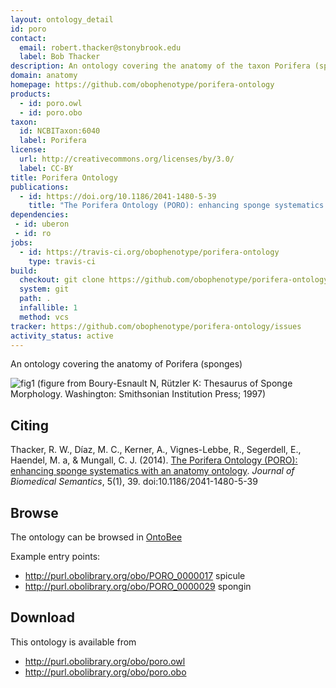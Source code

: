 ```yaml
---
layout: ontology_detail
id: poro
contact:
  email: robert.thacker@stonybrook.edu
  label: Bob Thacker
description: An ontology covering the anatomy of the taxon Porifera (sponges)
domain: anatomy
homepage: https://github.com/obophenotype/porifera-ontology
products:
  - id: poro.owl
  - id: poro.obo
taxon:
  id: NCBITaxon:6040
  label: Porifera
license:
  url: http://creativecommons.org/licenses/by/3.0/
  label: CC-BY
title: Porifera Ontology
publications:
  - id: https://doi.org/10.1186/2041-1480-5-39
    title: "The Porifera Ontology (PORO): enhancing sponge systematics with an anatomy ontology"
dependencies:
 - id: uberon
 - id: ro
jobs:
  - id: https://travis-ci.org/obophenotype/porifera-ontology
    type: travis-ci
build:
  checkout: git clone https://github.com/obophenotype/porifera-ontology.git
  system: git
  path: .
  infallible: 1
  method: vcs
tracker: https://github.com/obophenotype/porifera-ontology/issues
activity_status: active
---
```


An ontology covering the anatomy of Porifera (sponges)

![fig1](http://www.jbiomedsem.com/content/5/1/39/figure/F1?highres=y)
(figure from Boury-Esnault N, Rützler K: Thesaurus of Sponge Morphology. Washington: Smithsonian Institution Press; 1997)

## Citing ##

Thacker, R. W., Díaz, M. C., Kerner, A., Vignes-Lebbe, R., Segerdell, E., Haendel, M. a, & Mungall, C. J. (2014). [The Porifera Ontology (PORO): enhancing sponge systematics with an anatomy ontology](http://www.jbiomedsem.com/content/5/1/39/abstract). _Journal of Biomedical Semantics_, 5(1), 39. doi:10.1186/2041-1480-5-39

## Browse ##

The ontology can be browsed in [OntoBee](http://www.ontobee.org/browser/index.php?o=PORO)

Example entry points:

  * http://purl.obolibrary.org/obo/PORO_0000017 spicule
  * http://purl.obolibrary.org/obo/PORO_0000029 spongin

## Download ##

This ontology is available from

  * http://purl.obolibrary.org/obo/poro.owl
  * http://purl.obolibrary.org/obo/poro.obo
